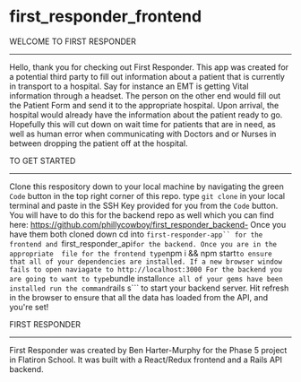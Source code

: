 # first_responder_frontend

WELCOME TO FIRST RESPONDER 
__________________________________________________

Hello, thank you for checking out First Responder. This app was created for a potential third party to fill out information about a patient that is currently in transport
to a hospital. Say for instance an EMT is getting Vital information through a headset. The person on the other end would fill out the Patient Form and send it to the 
appropriate hospital. Upon arrival, the hospital would already have the information about the patient ready to go. Hopefully this will cut down on wait time for patients
that are in need, as well as human error when communicating with Doctors and or Nurses in between dropping the patient off at the hospital. 

TO GET STARTED 
__________________________________________________

Clone this respository down to your local machine by navigating the green ```Code``` button in the top right corner of this repo. type ```git clone``` in your local terminal
and paste in the SSH Key provided for you from the ```Code``` button. You will have to do this for the backend repo as well which you can find here: https://github.com/phillycowboy/first_responder_backend-
Once you have them both cloned down cd into ```first-responder-app`` for the frontend and ```first_responder_api``` for the backend. Once you are in the appropriate 
file for the frontend type ```npm i && npm start``` to ensure that all of your dependencies are installed. If a new browser window fails to open naviagate to http://localhost:3000
For the backend you are going to want to type ```bundle install``` once all of your gems have been installed run the command ```rails s``` to start your backend server.
Hit refresh in the browser to ensure that all the data has loaded from the API, and you're set! 

FIRST RESPONDER 
__________________________________________________

First Responder was created by Ben Harter-Murphy for the Phase 5 project in Flatiron School. It was built with a React/Redux frontend and a Rails API backend. 
